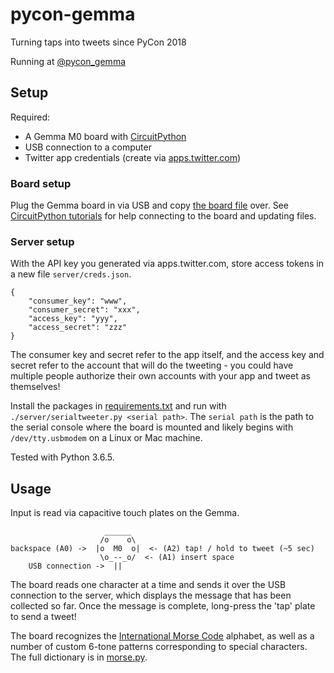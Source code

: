 # pycon-gemma

Turning taps into tweets since PyCon 2018

Running at [@pycon_gemma](https://twitter.com/pycon_gemma)

## Setup

Required:
* A Gemma M0 board with [CircuitPython](https://github.com/adafruit/circuitpython)
* USB connection to a computer
* Twitter app credentials (create via [apps.twitter.com](https://apps.twitter.com/))

### Board setup

Plug the Gemma board in via USB and copy [the board file](gemma/main.py) over. See [CircuitPython tutorials](https://learn.adafruit.com/welcome-to-circuitpython) for help connecting to the board and updating files.

### Server setup

With the API key you generated via apps.twitter.com, store access tokens in a new file `server/creds.json`.

```
{
    "consumer_key": "www",
    "consumer_secret": "xxx",
    "access_key": "yyy",
    "access_secret": "zzz"
}
```

The consumer key and secret refer to the app itself, and the access key and secret refer to the account that will do the tweeting - you could have multiple people authorize their own accounts with your app and tweet as themselves!

Install the packages in [requirements.txt](requirements.txt) and run with `./server/serialtweeter.py <serial path>`. The `serial path` is the path to the serial console where the board is mounted and likely begins with `/dev/tty.usbmodem` on a Linux or Mac machine.

Tested with Python 3.6.5.

## Usage

Input is read via capacitive touch plates on the Gemma.

```
                     ______
                    /o    o\
backspace (A0) ->  |o  M0  o|  <- (A2) tap! / hold to tweet (~5 sec)
                    \o_--_o/  <- (A1) insert space
    USB connection ->  ||
```

The board reads one character at a time and sends it over the USB connection to the server, which displays
the message that has been collected so far. Once the message is complete, long-press the 'tap' plate to send a tweet!

The board recognizes the [International Morse Code](https://en.wikipedia.org/wiki/Morse_code) alphabet, as well as a number of custom 6-tone patterns corresponding to special characters. The full dictionary is in [morse.py](server/morse.py).
